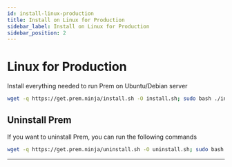```yaml
---
id: install-linux-production
title: Install on Linux for Production
sidebar_label: Install on Linux for Production
sidebar_position: 2
---
```


# Linux for Production

Install everything needed to run Prem on Ubuntu/Debian server

```bash
wget -q https://get.prem.ninja/install.sh -O install.sh; sudo bash ./install.sh
```

## Uninstall Prem 

If you want to uninstall Prem, you can run the following commands

```bash
wget -q https://get.prem.ninja/uninstall.sh -O uninstall.sh; sudo bash ./uninstall.sh
```
------
